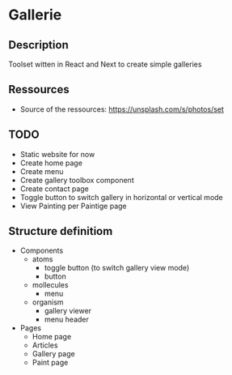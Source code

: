 # Gallerie

## Description

Toolset witten in React and Next to create simple galleries


## Ressources

- Source of the ressources: https://unsplash.com/s/photos/set


## TODO

- Static website for now
- Create home page
- Create menu
- Create gallery toolbox component
- Create contact page
- Toggle button to switch gallery in horizontal or vertical mode
- View Painting per Paintige page

## Structure definitiom

- Components
    - atoms
        - toggle button (to switch gallery view mode)
        - button
    - mollecules
        - menu
    - organism
        - gallery viewer
        - menu header
- Pages
    - Home page
    - Articles
    - Gallery page
    - Paint page
